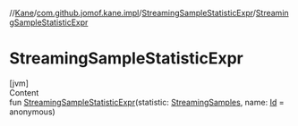 //[Kane](../../index.md)/[com.github.jomof.kane.impl](../index.md)/[StreamingSampleStatisticExpr](index.md)/[StreamingSampleStatisticExpr](-streaming-sample-statistic-expr.md)



# StreamingSampleStatisticExpr  
[jvm]  
Content  
fun [StreamingSampleStatisticExpr](-streaming-sample-statistic-expr.md)(statistic: [StreamingSamples](../-streaming-samples/index.md), name: [Id](../index.md#%5Bcom.github.jomof.kane.impl%2FId%2F%2F%2FPointingToDeclaration%2F%5D%2FClasslikes%2F-1790361778) = anonymous)  



